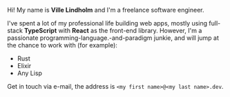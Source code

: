 Hi! My name is **Ville Lindholm** and I'm a freelance software engineer.

I've spent a lot of my professional life building web apps, mostly using full-stack **TypeScript** with **React** as the front-end library. However, I'm a passionate programming-language.-and-paradigm junkie, and will jump at the chance to work with (for example):

* Rust
* Elixir
* Any Lisp

Get in touch via e-mail, the address is `<my first name>@<my last name>.dev`.